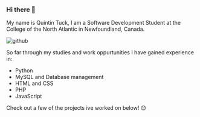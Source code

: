 ### Hi there 👋

<!--
**QAPT12/QAPT12** is a ✨ _special_ ✨ repository because its `README.md` (this file) appears on your GitHub profile.

Here are some ideas to get you started:

- 🔭 I’m currently working on ...
- 🌱 I’m currently learning ...
- 👯 I’m looking to collaborate on ...
- 🤔 I’m looking for help with ...
- 💬 Ask me about ...
- 📫 How to reach me: ...
- 😄 Pronouns: ...
- ⚡ Fun fact: ...
-->

My name is Quintin Tuck, I am a Software Development Student at the College of the North Atlantic in Newfoundland, Canada.

![github](https://img.shields.io/badge/GitHub-000000?style=for-the-badge&logo=GitHub&logoColor=white)


So far through my studies and work oppurtunities I have gained experience in:
- Python
- MySQL and Database management
- HTML and CSS
- PHP
- JavaScript

Check out a few of the projects ive worked on below! 😊
